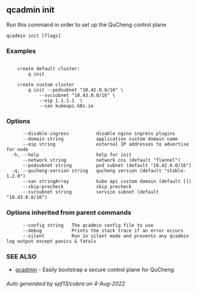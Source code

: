 ## qcadmin init

Run this command in order to set up the QuCheng control plane

```
qcadmin init [flags]
```

### Examples

```

	create default cluster:
		q init

	create custom cluster
		q init --podsubnet "10.42.0.0/16" \
 			--svcsubnet "10.43.0.0/16" \
			--eip 1.1.1.1  \
			--san kubeapi.k8s.io

```

### Options

```
      --disable-ingress          disable nginx ingress plugins
      --domain string            application custom domain name
      --eip string               external IP addresses to advertise for node
  -h, --help                     help for init
      --network string           network cni (default "flannel")
      --podsubnet string         pod subnet (default "10.42.0.0/16")
  -q, --qucheng-version string   qucheng version (default "stable-1.2.0")
      --san stringArray          kube api custom domain (default [])
      --skip-precheck            skip precheck
      --svcsubnet string         service subnet (default "10.43.0.0/16")
```

### Options inherited from parent commands

```
      --config string   The qcadmin config file to use
      --debug           Prints the stack trace if an error occurs
      --silent          Run in silent mode and prevents any qcadmin log output except panics & fatals
```

### SEE ALSO

* [qcadmin](qcadmin.md)	 - Easily bootstrap a secure control plane for QuCheng

###### Auto generated by spf13/cobra on 4-Aug-2022
